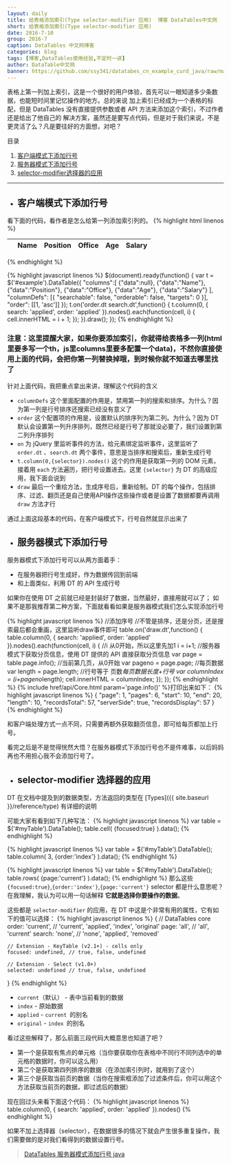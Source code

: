 ```yaml
---
layout: daily
title: 给表格添加索引(Type selector-modifier 应用)  博客 DataTables中文网
short: 给表格添加索引(Type selector-modifier 应用)
date: 2016-7-10
group: 2016-7
caption: DataTables 中文网博客
categories: blog
tags: [博客,DataTables使用经验,不定时一讲]
author: DataTable中文网
banner: https://github.com/ssy341/datatabes_cn_example_curd_java/raw/master/images/demo1.png
---
```


表格上第一列加上索引，这是一个很好的用户体验，首先可以一眼知道多少条数据，也能短时间里记忆操作的地方。总的来说
加上索引已经成为一个表格的标配，但是 DataTables 没有直接提供参数或者 API 方法来添加这个索引，不过作者还是给出了他自己的
解决方案，虽然还是要写点代码，但是对于我们来说，不是更灵活了么？凡是要往好的方面想，对吧？
<!--more-->

目录

1. [客户端模式下添加行号](#section1)
2. [服务器模式下添加行号](#section2)
3. [selector-modifier选择器的应用](#section3)

---

- <h2 id="section1">客户端模式下添加行号</h2>

看下面的代码，看作者是怎么给第一列添加索引列的。
{% highlight html linenos %}
<table id="example" class="display" cellspacing="0" width="100%">
    <thead>
        <tr>
            <th></th>
            <th>Name</th>
            <th>Position</th>
            <th>Office</th>
            <th>Age</th>
            <th>Salary</th>
        </tr>
    </thead>
</table>
{% endhighlight %}

{% highlight javascript linenos %}
    $(document).ready(function() {
        var t = $('#example').DataTable({
            "columns":[
                {"data":null},
                {"data":"Name"},
                {"data":"Position"},
                {"data":"Office"},
                {"data":"Age"},
                {"data":"Salary"}
            ],
            "columnDefs": [{
                "searchable": false,
                "orderable": false,
                "targets": 0
            }],
            "order": [[1, 'asc']]
        });
        t.on('order.dt search.dt',function() {
                    t.column(0, {
                        search: 'applied',
                        order: 'applied'
                    }).nodes().each(function(cell, i) {
                        cell.innerHTML = i + 1;
                    });
                }).draw();
    });
{% endhighlight %}

### **注意：这里提醒大家，如果你要添加索引，你就得给表格多一列(html里要多写一个th，js里columns里要多配置一个data)，不然你直接使用上面的代码，会把你第一列替换掉哦，到时候你就不知道去哪里找了**

针对上面代码，我把重点拿出来讲，理解这个代码的含义

- `columnDefs` 这个里面配置的作用是，禁用第一列的搜索和排序。为什么？因为第一列是行号排序还搜索已经没有意义了
- `order` 这个配置项的作用是，设置默认的排序列为第二列。为什么？因为 DT 默认会设置第一列升序排列，既然已经是行号了那就没必要了，我们设置到第二列升序排列
- `on` 为 jQuery 里监听事件的方法，给元素绑定监听事件，这里监听了 `order.dt` 、`search.dt` 两个事件，意思是当排序和搜索后，重新生成行号
- `t.column(0,{selector}).nodes()` 这个的作用是获取第一列的 DOM 元素，接着用 `each` 方法遍历，把行号设置进去。这里 `{selector}` 为 DT 的高级应用，我下面会说到
- `draw` 最后一个重绘方法，生成序号后，重新绘制。DT 的每个操作，包括排序、过滤、翻页还是自己使用API操作这些操作或者是设置了数据都要再调用 `draw` 方法才行

通过上面这段基本的代码，在客户端模式下，行号自然就显示出来了

- <h2 id="section2">服务器模式下添加行号</h2>

服务器模式下添加行号可以从两方面着手：

- 在服务器把行号生成好，作为数据传回到前端
- 和上面类似，利用 DT 的 API 生成行号

如果你在使用 DT 之前就已经是封装好了数据，当然最好，直接用就可以了；
如果不是那我推荐第二种方案，下面就看看如果是服务器模式我们怎么实现添加行号

{% highlight javascript linenos %}
//添加序号
//不管是排序，还是分页，还是搜索最后都会重画，这里监听draw事件即可
table.on('draw.dt',function() {
            table.column(0, {
                search: 'applied',
                order: 'applied'
            }).nodes().each(function(cell, i) {
                //i 从0开始，所以这里先加1
                i = i+1;
                //服务器模式下获取分页信息，使用 DT 提供的 API 直接获取分页信息
                var page = table.page.info();
                //当前第几页，从0开始
                var pageno = page.page;
                //每页数据
                var length = page.length;
                //行号等于 页数*每页数据长度+行号
                var columnIndex = (i+pageno*length);
                cell.innerHTML = columnIndex;
            });
        });
{% endhighlight %}
{% include href/api/Core.html param='page.info()' %}打印出来如下：
{% highlight javascript linenos %}
{
    "page": 1,
    "pages": 6,
    "start": 10,
    "end": 20,
    "length": 10,
    "recordsTotal": 57,
    "serverSide": true,
    "recordsDisplay": 57
}
{% endhighlight %}

和客户端处理方式一点不同，只需要再额外获取翻页信息，即可给每页都加上行号。

看完之后是不是觉得恍然大悟？在服务器模式下添加行号也不是件难事，以后妈妈再也不用担心我不会添加行号了。

- <h2 id="section3">selector-modifier 选择器的应用</h2>

DT 在文档中提及到的数据类型，方法返回的类型在 [Types]({{ site.baseurl }}/reference/type) 有详细的说明

可能大家有看到如下几种写法：
{% highlight javascript linenos %}
var table = $('#myTable').DataTable();
table.cell( {focused:true} ).data();
{% endhighlight %}

{% highlight javascript linenos %}
var table = $('#myTable').DataTable();
table.column( 3, {order:'index'} ).data();
{% endhighlight %}

{% highlight javascript linenos %}
var table = $('#myTable').DataTable();
table.rows( {page:'current'} ).data();
{% endhighlight %}
那么这些 `{focused:true}`,`{order:'index'}`,`{page:'current'}` selector 都是什么意思呢？在我理解，我认为可以用一句话解释
**它就是选择你要操作的数据**。

这些都是 `selector-modifier` 的应用，在 DT 中这是个非常有用的属性，它有如下的值可以选择：
{% highlight javascript linenos %}
{
    // DataTables core
    order:  'current',  // 'current', 'applied', 'index',  'original'
    page:   'all',      // 'all',     'current'
    search: 'none',     // 'none',    'applied', 'removed'

    // Extension - KeyTable (v2.1+) - cells only
    focused: undefined, // true, false, undefined

    // Extension - Select (v1.0+)
    selected: undefined // true, false, undefined
}
{% endhighlight %}

- `current`（默认） - 表中当前看到的数据
- `index` - 原始数据
- `applied` - `current `的别名
- `original` - `index `的别名

看过这些解释了，那么前面三段代码大概意思也知道了吧？

- 第一个是获取有焦点的单元格（当你要获取你在表格中不同行不同列选中的单元格的数据时，你可以这么用）
- 第二个是获取第四列排序的数据（在添加索引列时，就用到了这个）
- 第三个是获取当前页的数据（当你在搜索框添加了过滤条件后，你可以用这个方法获取当前页的数据，即过滤后的数据）

现在回过头来看下面这个代码：
{% highlight javascript linenos %}
 table.column(0, {
                search: 'applied',
                order: 'applied'
            }).nodes()
{% endhighlight %}

如果不加上选择器（selector），在数据很多的情况下就会产生很多重复操作，我们需要做的是对我们看得到的数据设置行号。


>  [DataTables 服务器模式添加行号 java](https://github.com/ssy341/datatabes_cn_example_curd_java)